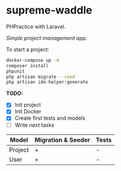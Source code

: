 # supreme-waddle
PHPractice with Laravel.

*Simple project management app.*

To start a project:
```bash
docker-compose up -d
composer install
phpunit
php artisan migrate --seed
php artisan ide-helper:generate 
```


**TODO:**
- [x] Init project
- [x] Init Docker
- [x] Create first tests and models
- [ ] Write next tasks

Model | Migration & Seeder | Tests
------------ | ------------- | -------------
Project | + | -
User | + | -

